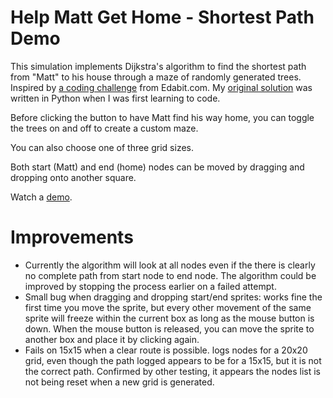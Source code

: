 # Help Matt Get Home - Shortest Path Demo
This simulation implements Dijkstra's algorithm to find the shortest path from "Matt" to his house through a maze of randomly generated trees. Inspired by [a coding challenge](https://edabit.com/challenge/qTmbTWqHNTtDMKD4G) from Edabit.com. My [original solution](https://github.com/matthew-r-clark/python-projects/blob/master/shortest_path_dijkstra.py) was written in Python when I was first learning to code.

Before clicking the button to have Matt find his way home, you can toggle the trees on and off to create a custom maze.

You can also choose one of three grid sizes.

Both start (Matt) and end (home) nodes can be moved by dragging and dropping onto another square.

Watch a [demo](https://youtu.be/skIDMW3XNm4).

# Improvements
- Currently the algorithm will look at all nodes even if the there is clearly no complete path from start node to end node. The algorithm could be improved by stopping the process earlier on a failed attempt.
- Small bug when dragging and dropping start/end sprites: works fine the first time you move the sprite, but every other movement of the same sprite will freeze within the current box as long as the mouse button is down. When the mouse button is released, you can move the sprite to another box and place it by clicking again.
- Fails on 15x15 when a clear route is possible. logs nodes for a 20x20 grid, even though the path logged appears to be for a 15x15, but it is not the correct path. Confirmed by other testing, it appears the nodes list is not being reset when a new grid is generated.